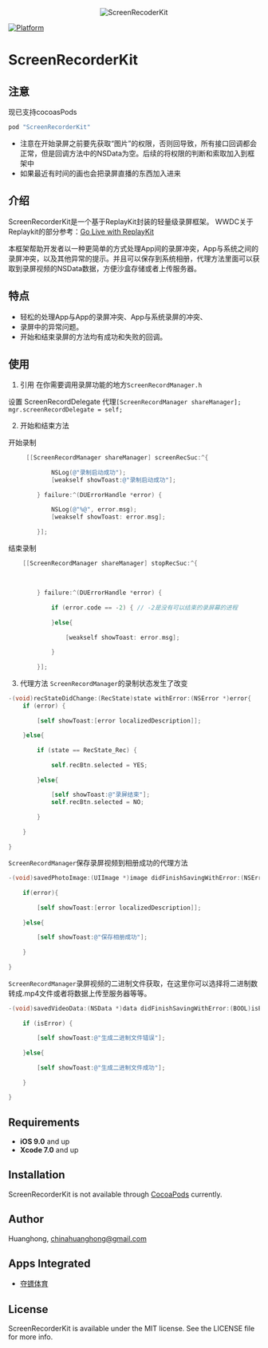 <p align="center" >
  <img src="https://s2.ax1x.com/2019/05/25/VkQ63T.jpg" title="ScreenRecoderKit">
</p>

[![Platform](https://img.shields.io/cocoapods/p/RTRootNavigationController.svg?style=flat)](http://www.bbc6bae9.com/)

# ScreenRecorderKit

## 注意
现已支持cocoasPods 
```objective-c
pod "ScreenRecorderKit"
```

* 注意在开始录屏之前要先获取“图片”的权限，否则回导致，所有接口回调都会正常，但是回调方法中的NSData为空。后续的将权限的判断和索取加入到框架中
* 如果最近有时间的画也会把录屏直播的东西加入进来

## 介绍

ScreenRecorderKit是一个基于ReplayKit封装的轻量级录屏框架。
WWDC关于Replaykit的部分参考：[Go Live with ReplayKit](https://developer.apple.com/videos/play/wwdc2016/601/)


本框架帮助开发者以一种更简单的方式处理App间的录屏冲突，App与系统之间的录屏冲突，以及其他异常的提示。并且可以保存到系统相册，代理方法里面可以获取到录屏视频的NSData数据，方便沙盒存储或者上传服务器。

## 特点

* 轻松的处理App与App的录屏冲突、App与系统录屏的冲突、
* 录屏中的异常问题。
* 开始和结束录屏的方法均有成功和失败的回调。

## 使用

1. 引用
在你需要调用录屏功能的地方`ScreenRecordManager.h`

设置 ScreenRecordDelegate 代理`[ScreenRecordManager shareManager];
    mgr.screenRecordDelegate = self;`

2. 开始和结束方法

开始录制

```objective-c
     [[ScreenRecordManager shareManager] screenRecSuc:^{
            
            NSLog(@"录制启动成功");
            [weakself showToast:@"录制启动成功"];
            
        } failure:^(DUErrorHandle *error) {
            
            NSLog(@"%@", error.msg);
            [weakself showToast: error.msg];
            
        }];      
```

 
结束录制

```objective-c
    [[ScreenRecordManager shareManager] stopRecSuc:^{
            
            
            
        } failure:^(DUErrorHandle *error) {
        
            if (error.code == -2) { // -2是没有可以结束的录屏幕的进程
            
            }else{
                
                [weakself showToast: error.msg];
                
            }
            
        }];     
```

3. 代理方法
`ScreenRecordManager`的录制状态发生了改变

```objective-c
-(void)recStateDidChange:(RecState)state withError:(NSError *)error{
    if (error) {
        
        [self showToast:[error localizedDescription]];
        
    }else{
        
        if (state == RecState_Rec) {
            
            self.recBtn.selected = YES;
            
        }else{
            
            [self showToast:@"录屏结束"];
            self.recBtn.selected = NO;
            
        }
        
    }
    
}
```

`ScreenRecordManager`保存录屏视频到相册成功的代理方法

```objective-c
-(void)savedPhotoImage:(UIImage *)image didFinishSavingWithError:(NSError *)error contextInfo:(void *)contextInfo{
    
    if(error){
        
        [self showToast:[error localizedDescription]];
        
    }else{
        
        [self showToast:@"保存相册成功"];
        
    }
    
}
```

`ScreenRecordManager`录屏视频的二进制文件获取，在这里你可以选择将二进制数转成.mp4文件或者将数据上传至服务器等等。

```objective-c
-(void)savedVideoData:(NSData *)data didFinishSavingWithError:(BOOL)isError{
    
    if (isError) {
        
        [self showToast:@"生成二进制文件错误"];
        
    }else{
        
        [self showToast:@"生成二进制文件成功"];
        
    }
    
}
```



## Requirements

* **iOS 9.0** and up
* **Xcode 7.0** and up

## Installation

ScreenRecorderKit is not available through [CocoaPods](http://cocoapods.org) currently. 

## Author

Huanghong, chinahuanghong@gmail.com

## Apps Integrated

* [夺镖体育](https://itunes.apple.com/cn/app/%E5%A4%BA%E9%95%96/id1294273600?mt=8)

## License

ScreenRecorderKit is available under the MIT license. See the LICENSE file for more info.
